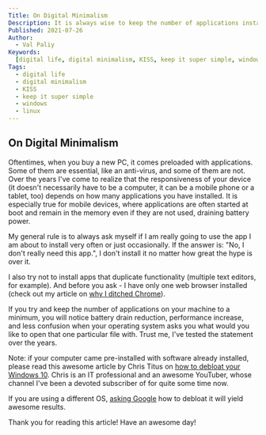 ```yaml
---
Title: On Digital Minimalism
Description: It is always wise to keep the number of applications installed on your device at a minimum.
Published: 2021-07-26
Author:
  - Val Paliy
Keywords:
  [digital life, digital minimalism, KISS, keep it super simple, windows, linux]
Tags:
  - digital life
  - digital minimalism
  - KISS
  - keep it super simple
  - windows
  - linux
---
```


## On Digital Minimalism

Oftentimes, when you buy a new PC, it comes preloaded with applications. Some of them are essential, like an anti-virus, and some of them are not. Over the years I've come to realize that the responsiveness of your device (it doesn't necessarily have to be a computer, it can be a mobile phone or a tablet, too) depends on how many applications you have installed. It is especially true for mobile devices, where applications are often started at boot and remain in the memory even if they are not used, draining battery power.

My general rule is to always ask myself if I am really going to use the app I am about to install very often or just occasionally. If the answer is: "No, I don't really need this app.", I don't install it no matter how great the hype is over it.

I also try not to install apps that duplicate functionality (multiple text editors, for example). And before you ask - I have only one web browser installed (check out my article on [why I ditched Chrome](https://valticus.netlify.app/posts/it-is-time-to-ditch-google-chrome)).

If you try and keep the number of applications on your machine to a minimum, you will notice battery drain reduction, performance increase, and less confusion when your operating system asks you what would you like to open that one particular file with. Trust me, I've tested the statement over the years.

Note: if your computer came pre-installed with software already installed, please read this awesome article by Chris Titus on [how to debloat your Windows 10](https://christitus.com/debloat-windows-10-2020/). Chris is an IT professional and an awesome YouTuber, whose channel I've been a devoted subscriber of for quite some time now.

If you are using a different OS, [asking Google](https://www.google.com/search?q=de-bloat+your+windows+PC&oq=de-bloat+your+windows+PC&aqs=edge..69i57.9865j0j1&sourceid=chrome&ie=UTF-8) how to debloat it will yield awesome results.

Thank you for reading this article! Have an awesome day!
